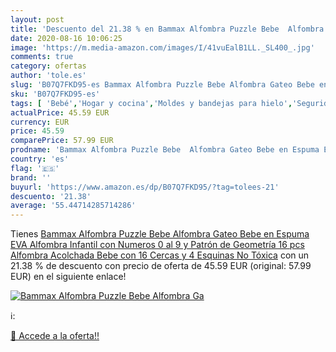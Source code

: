 ```yaml
---
layout: post
title: 'Descuento del 21.38 % en Bammax Alfombra Puzzle Bebe  Alfombra Ga'
date: 2020-08-16 10:06:25
image: 'https://m.media-amazon.com/images/I/41vuEalB1LL._SL400_.jpg'
comments: true
category: ofertas
author: 'tole.es'
slug: 'B07Q7FKD95-es Bammax Alfombra Puzzle Bebe Alfombra Gateo Bebe en Espuma...'
sku: 'B07Q7FKD95-es'
tags: [ 'Bebé','Hogar y cocina','Moldes y bandejas para hielo','Seguridad','Utensilios de bar','Utensilios de cocina','Vigilabebés','bebe', ]
actualPrice: 45.59 EUR
currency: EUR
price: 45.59
comparePrice: 57.99 EUR
prodname: 'Bammax Alfombra Puzzle Bebe  Alfombra Gateo Bebe en Espuma EVA  Alfombra Infantil con Numeros 0 al 9 y Patrón de Geometría  16 pcs Alfombra Acolchada Bebe con 16 Cercas y 4 Esquinas  No Tóxica'
country: 'es'
flag: '🇪🇸'
brand: ''
buyurl: 'https://www.amazon.es/dp/B07Q7FKD95/?tag=tolees-21'
descuento: '21.38'
average: '55.44714285714286'
---
```


Tienes [Bammax Alfombra Puzzle Bebe  Alfombra Gateo Bebe en Espuma EVA  Alfombra Infantil con Numeros 0 al 9 y Patrón de Geometría  16 pcs Alfombra Acolchada Bebe con 16 Cercas y 4 Esquinas  No Tóxica](https://www.amazon.es/dp/B07Q7FKD95/?tag=tolees-21) con un 21.38 % de descuento con precio de oferta de 45.59 EUR (original: 57.99 EUR) en el siguiente enlace!

[![Bammax Alfombra Puzzle Bebe  Alfombra Ga](https://m.media-amazon.com/images/I/41vuEalB1LL._SL400_.jpg)](https://www.amazon.es/dp/B07Q7FKD95/?tag=tolees-21)

ℹ️:


[🛒 Accede a la oferta!!](https://www.amazon.es/dp/B07Q7FKD95/?tag=tolees-21)
